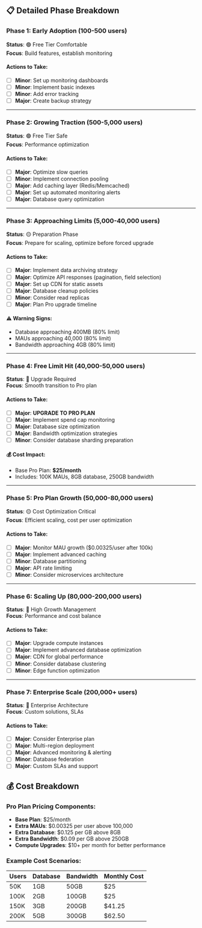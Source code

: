 
## 📋 Detailed Phase Breakdown

### Phase 1: Early Adoption (100-500 users)
**Status**: 🟢 Free Tier Comfortable  
**Focus**: Build features, establish monitoring

#### Actions to Take:
- [ ] **Minor**: Set up monitoring dashboards
- [ ] **Minor**: Implement basic indexes
- [ ] **Minor**: Add error tracking
- [ ] **Major**: Create backup strategy

---

### Phase 2: Growing Traction (500-5,000 users)
**Status**: 🟢 Free Tier Safe  
**Focus**: Performance optimization

#### Actions to Take:
- [ ] **Major**: Optimize slow queries
- [ ] **Minor**: Implement connection pooling
- [ ] **Major**: Add caching layer (Redis/Memcached)
- [ ] **Major**: Set up automated monitoring alerts
- [ ] **Major**: Database query optimization

---

### Phase 3: Approaching Limits (5,000-40,000 users)
**Status**: 🟡 Preparation Phase  
**Focus**: Prepare for scaling, optimize before forced upgrade

#### Actions to Take:
- [ ] **Major**: Implement data archiving strategy
- [ ] **Major**: Optimize API responses (pagination, field selection)
- [ ] **Major**: Set up CDN for static assets
- [ ] **Major**: Database cleanup policies
- [ ] **Minor**: Consider read replicas
- [ ] **Major**: Plan Pro upgrade timeline

#### ⚠️ Warning Signs:
- Database approaching 400MB (80% limit)
- MAUs approaching 40,000 (80% limit)
- Bandwidth approaching 4GB (80% limit)

---

### Phase 4: Free Limit Hit (40,000-50,000 users)
**Status**: 🔴 Upgrade Required  
**Focus**: Smooth transition to Pro plan

#### Actions to Take:
- [ ] **Major**: **UPGRADE TO PRO PLAN**
- [ ] **Major**: Implement spend cap monitoring
- [ ] **Major**: Database size optimization
- [ ] **Major**: Bandwidth optimization strategies
- [ ] **Minor**: Consider database sharding preparation

#### 💰 Cost Impact:
- Base Pro Plan: **$25/month**
- Includes: 100K MAUs, 8GB database, 250GB bandwidth

---

### Phase 5: Pro Plan Growth (50,000-80,000 users)
**Status**: 🟡 Cost Optimization Critical  
**Focus**: Efficient scaling, cost per user optimization

#### Actions to Take:
- [ ] **Major**: Monitor MAU growth ($0.00325/user after 100k)
- [ ] **Major**: Implement advanced caching
- [ ] **Minor**: Database partitioning
- [ ] **Major**: API rate limiting
- [ ] **Minor**: Consider microservices architecture

---

### Phase 6: Scaling Up (80,000-200,000 users)
**Status**: 🔴 High Growth Management  
**Focus**: Performance and cost balance

#### Actions to Take:
- [ ] **Major**: Upgrade compute instances
- [ ] **Major**: Implement advanced database optimization
- [ ] **Major**: CDN for global performance
- [ ] **Minor**: Consider database clustering
- [ ] **Minor**: Edge function optimization

---

### Phase 7: Enterprise Scale (200,000+ users)
**Status**: 🔴 Enterprise Architecture  
**Focus**: Custom solutions, SLAs

#### Actions to Take:
- [ ] **Major**: Consider Enterprise plan
- [ ] **Major**: Multi-region deployment
- [ ] **Major**: Advanced monitoring & alerting
- [ ] **Minor**: Database federation
- [ ] **Major**: Custom SLAs and support

## 💰 Cost Breakdown

### Pro Plan Pricing Components:
- **Base Plan**: $25/month
- **Extra MAUs**: $0.00325 per user above 100,000
- **Extra Database**: $0.125 per GB above 8GB
- **Extra Bandwidth**: $0.09 per GB above 250GB
- **Compute Upgrades**: $10+ per month for better performance

### Example Cost Scenarios:

| Users | Database | Bandwidth | Monthly Cost |
|-------|----------|-----------|--------------|
| 50K | 1GB | 50GB | $25 |
| 100K | 2GB | 100GB | $25 |
| 150K | 3GB | 200GB | $41.25 |
| 200K | 5GB | 300GB | $62.50 |
